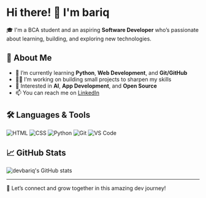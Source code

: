 # Hi there! 👋 I'm bariq

🎓 I'm a BCA student and an aspiring **Software Developer** who’s passionate about learning, building, and exploring new technologies.

## 🚀 About Me

- 🌱 I’m currently learning **Python**, **Web Development**, and **Git/GitHub**
- 👨‍💻 I’m working on building small projects to sharpen my skills
- 🤖 Interested in **AI**, **App Development**, and **Open Source**
- 📫 You can reach me on [LinkedIn](www.linkedin.com/in/devbariq)

## 🛠️ Languages & Tools

![HTML](https://img.shields.io/badge/HTML-E34F26?style=for-the-badge&logo=html5&logoColor=white)
![CSS](https://img.shields.io/badge/CSS-1572B6?style=for-the-badge&logo=css3&logoColor=white)
![Python](https://img.shields.io/badge/Python-3776AB?style=for-the-badge&logo=python&logoColor=white)
![Git](https://img.shields.io/badge/Git-F05032?style=for-the-badge&logo=git&logoColor=white)
![VS Code](https://img.shields.io/badge/VSCode-007ACC?style=for-the-badge&logo=visual-studio-code&logoColor=white)

## 📈 GitHub Stats

![devbariq's GitHub stats](https://github-readme-stats.vercel.app/api?username=devbariq&show_icons=true&theme=radical)

---

🔗 Let’s connect and grow together in this amazing dev journey!

